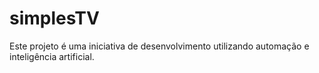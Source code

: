 # simplesTV
Este projeto é uma iniciativa de desenvolvimento utilizando automação e inteligência artificial.
